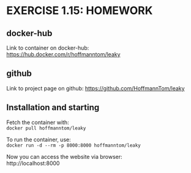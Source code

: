 # EXERCISE 1.15: HOMEWORK
## docker-hub
Link to container on docker-hub:
https://hub.docker.com/r/hoffmanntom/leaky


## github
Link to project page on github:
https://github.com/HoffmannTom/leaky

## Installation and starting
Fetch the container with:  
```docker pull hoffmanntom/leaky```

To run the container, use:  
```docker run -d --rm -p 8000:8000 hoffmanntom/leaky```

Now you can access the website via browser:  
http://localhost:8000

